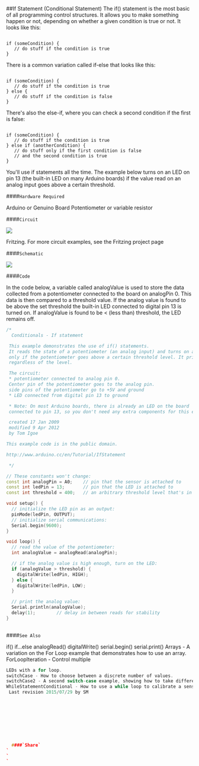 ##If Statement (Conditional Statement)
The if() statement is the most basic of all programming control structures.  It allows you to make something happen or not, depending on whether a given condition is true or not.  It looks like this:


```

if (someCondition) {
   // do stuff if the condition is true
}

```

There is a common variation called if-else that looks like this:


```

if (someCondition) {
   // do stuff if the condition is true
} else {
   // do stuff if the condition is false
}

```

There's also the else-if, where you can check a second condition if the first is false:


```

if (someCondition) {
   // do stuff if the condition is true
} else if (anotherCondition) {
   // do stuff only if the first condition is false
   // and the second condition is true
}

```

You'll use if statements all the time.  The example below turns on an LED on pin 13 (the built-in LED on many Arduino boards) if the value read on an analog input goes above a certain threshold.

####`Hardware Required`


Arduino or Genuino Board
Potentiometer or variable resistor

####`Circuit`





![](img/if_noLED.png)

Fritzing. For more circuit examples, see the Fritzing project page 

####`Schematic`




![](img/ifStatement_sch_noLED.png)


####`Code`

In the code below, a variable called analogValue is used to store the data collected from a potentiometer connected to the board on analogPin 0. This data is then compared to a threshold value. If the analog value is found to be above the set threshold the built-in LED connected to digital pin 13 is turned on. If analogValue is found to be < (less than) threshold, the LED remains off. 




  
```c++
/*
  Conditionals - If statement

 This example demonstrates the use of if() statements.
 It reads the state of a potentiometer (an analog input) and turns on an LED
 only if the potentiometer goes above a certain threshold level. It prints the analog value
 regardless of the level.

 The circuit:
 * potentiometer connected to analog pin 0.
 Center pin of the potentiometer goes to the analog pin.
 side pins of the potentiometer go to +5V and ground
 * LED connected from digital pin 13 to ground

 * Note: On most Arduino boards, there is already an LED on the board
 connected to pin 13, so you don't need any extra components for this example.

 created 17 Jan 2009
 modified 9 Apr 2012
 by Tom Igoe

This example code is in the public domain.

http://www.arduino.cc/en/Tutorial/IfStatement

 */

// These constants won't change:
const int analogPin = A0;    // pin that the sensor is attached to
const int ledPin = 13;       // pin that the LED is attached to
const int threshold = 400;   // an arbitrary threshold level that's in the range of the analog input

void setup() {
  // initialize the LED pin as an output:
  pinMode(ledPin, OUTPUT);
  // initialize serial communications:
  Serial.begin(9600);
}

void loop() {
  // read the value of the potentiometer:
  int analogValue = analogRead(analogPin);

  // if the analog value is high enough, turn on the LED:
  if (analogValue > threshold) {
    digitalWrite(ledPin, HIGH);
  } else {
    digitalWrite(ledPin, LOW);
  }

  // print the analog value:
  Serial.println(analogValue);
  delay(1);        // delay in between reads for stability
}
  
```





####`See Also`

if() 
if...else
analogRead()
digitalWrite()
serial.begin()
serial.print()
Arrays - A variation on the For Loop example that demonstrates how to use an array.
ForLoopIteration - Control multiple 
```c++
LEDs with a for loop.
switchCase - How to choose between a discrete number of values.
switchCase2 - A second switch-case example, showing how to take different actions based on the characters received in the serial port.
WhileStatementConditional - How to use a while loop to calibrate a sensor while a button is being read.
 Last revision 2015/07/29 by SM 



				
				




  ####`Share`
`
`
`
